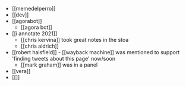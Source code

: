 - [[memedelperro]]
- [[dev]]
- [[agorabot]]
	- [[agora bot]]
- [[i annotate 2021]]
	- [[chris kervina]] took great notes in the stoa
	- [[chris aldrich]]
- [[robert haisfield]]
		- [[wayback machine]] was mentioned to support 'finding tweets about this page' now/soon
	- [[mark graham]] was in a panel
- [[vera]]
- [[]]